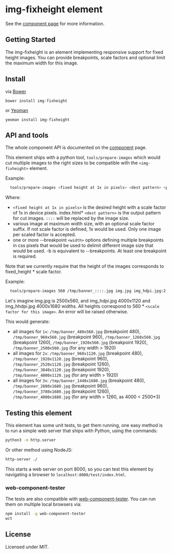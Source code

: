 img-fixheight element
==========================

See the [component page](http://polymerlabs.github.io/img-fixheight) for more information.

## Getting Started

The img-fixheight is an element implementing responsive support for fixed height images. You can provide breakpoints, scale factors and optional limit the maximum width for this image.

## Install

via [Bower](http://twitter.github.com/bower/)

	bower install img-fixheight

or [Yeoman](http://yeoman.io/)

	yeoman install img-fixheight

## API and tools

The whole component API is documented on the [component](index.html) page.

This element ships with a python tool, `tools/prepare-images` which would cut multiple images to the right sizes to be
compatible with the `<img-fixheight>` element.

Example:
```sh
  tools/prepare-images <fixed height at 1x in pixels> <dest pattern> <path to image[:scale]> [<path to image[:scale]> ...] --breakpoint <width 1>  [ --breakpoint <width 2> ...]
```

Where:
 * `<fixed height at 1x in pixels>` is the desired height with a scale factor of 1x in device pixels.
index.html* `<dest pattern>` is the output pattern for cut images. `::::` will be replaced by the image size.
 * various image at maximum width size, with an optional scale factor suffix. If not scale factor is defined, 1x would
	be used. Only one image per scaled factor is accepted.
 * one or more --breakpoint `<width>` options defining multiple breakpoints in css pixels that would be used to delimit
	different image size that would be used. -b is equivalent to --breakpoints. At least one breakpoint is required.

  Note that we currently require that the height of the images corresponds to fixed_height * scale factor.

  Example:
```sh
  tools/prepare-images 560 /tmp/banner_::::.jpg img.jpg img_hdpi.jpg:2 img_hhdpi.jpg:3 -b 480 -b 960  -b 1260 -b 1920
```

Let's imagine img.jpg is 2500x560, and img_hdpi.jpg 4000x1120 and img_hhdpi.jpg 4000x1680 widths. All heights correspond
to 560 * `<scale factor for this image>`. An error will be raised otherwise.

This would generate:
 * all images for `1x`: `/tmp/banner_480x560.jpg` (breakpoint 480), `/tmp/banner_960x560.jpg` (breakpoint 960),
`/tmp/banner_1260x560.jpg` (breakpoint 1260), `/tmp/banner_1920x560.jpg` (breakpoint 1920), `/tmp/banner_2500x560.jpg` (for any width > 1920)
 * all images for `2x`: `/tmp/banner_960x1120.jpg` (breakpoint 480), `/tmp/banner_1920x1120.jpg` (breakpoint 960),
`/tmp/banner_2520x1120.jpg` (breakpoint 1260), `/tmp/banner_3840x1120.jpg` (breakpoint 1920), `/tmp/banner_4000x1120.jpg` (for any width > 1920)
 * all images for `3x`: `/tmp/banner_1440x1680.jpg` (breakpoint 480), `/tmp/banner_2880x1680.jpg` (breakpoint 960),
`/tmp/banner_3780x1680.jpg` (breakpoint 1260), `/tmp/banner_4000x1680.jpg` (for any width > 1260, as 4000 < 2500*3)

## Testing this element

This element has some unit tests, to get them running, one easy method is to run a simple web server that ships with Python, using the commands:

```sh
python3 -m http.server
```

Or other method using NodeJS:

```sh
http-server ./
```

This starts a web server on port 8000, so you can test this element by navigating a browser to `localhost:8000/test/index.html`.

### web-component-tester

The tests are also compatible with [web-component-tester](https://github.com/Polymer/web-component-tester). You can run
them on multiple local browsers via:

```sh
npm install -g web-component-tester
wct
```

## License

Licensed under MIT.
